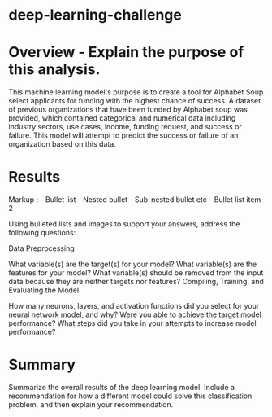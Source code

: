 # deep-learning-challenge

# Overview - Explain the purpose of this analysis.

This machine learning model's purpose is to create a tool for Alphabet Soup select applicants for funding with the highest chance of success. A dataset of previous organizations that have been funded by Alphabet soup was provided, which contained categorical and numerical data including industry sectors, use cases, income, funding request, and success or failure. This model will attempt to predict the success or failure of an organization based on this data. 

# Results 

 Markup : - Bullet list
              - Nested bullet
                  - Sub-nested bullet etc
          - Bullet list item 2 

Using bulleted lists and images to support your answers, address the following questions:

Data Preprocessing

What variable(s) are the target(s) for your model?
What variable(s) are the features for your model?
What variable(s) should be removed from the input data because they are neither targets nor features?
Compiling, Training, and Evaluating the Model

How many neurons, layers, and activation functions did you select for your neural network model, and why?
Were you able to achieve the target model performance?
What steps did you take in your attempts to increase model performance?

# Summary 

Summarize the overall results of the deep learning model. Include a recommendation for how a different model could solve this classification problem, and then explain your recommendation.

